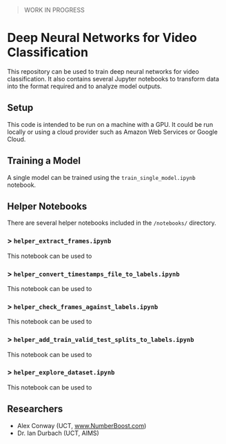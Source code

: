 > WORK IN PROGRESS

# Deep Neural Networks for Video Classification

This repository can be used to train deep neural networks for video classification. It also contains several Jupyter notebooks to transform data into the format required and to analyze model outputs.

## Setup
This code is intended to be run on a machine with a GPU. It could be run locally or using a cloud provider such as Amazon Web Services or Google Cloud. 

## Training a Model
A single model can be trained using the `train_single_model.ipynb` notebook. 

## Helper Notebooks
There are several helper notebooks included in the `/notebooks/` directory.

### > `helper_extract_frames.ipynb`
This notebook can be used to 

### > `helper_convert_timestamps_file_to_labels.ipynb`
This notebook can be used to 

### > `helper_check_frames_against_labels.ipynb`
This notebook can be used to 

### > `helper_add_train_valid_test_splits_to_labels.ipynb`
This notebook can be used to 

### > `helper_explore_dataset.ipynb`
This notebook can be used to 


## Researchers
* Alex Conway (UCT, www.NumberBoost.com)
* Dr. Ian Durbach (UCT, AIMS)
